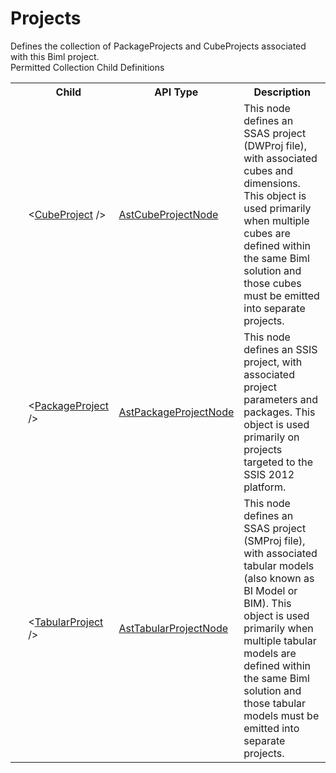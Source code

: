 # Projects

<div class="LanguageSummary"><div class ="SummaryItem">Defines the collection of PackageProjects and CubeProjects associated with this Biml project.</div></div><div class="SchemaBindingGroup"><div class="SchemaBindingGroupHeader">Permitted Collection Child Definitions</div><table id="SchemaBindingList" class="SchemaBindingList"><tbody><tr><th class="SchemaBindingIconColumnHeader">&nbsp;</th><th class="SchemaBindingNameColumnHeader">Child</th><th class="SchemaBindingTypeColumnHeader">API Type</th><th class="SchemaBindingSummaryColumnHeader">Description</th></tr><tr class="cd0"><td class="SchemaBindingIcon"><div class="NotRequired" /></td><td class="SchemaBindingName"><span class="punc">&lt;</span><a href=../api-reference/Varigence.Languages.Biml.Project.AstCubeProjectNode.html">CubeProject</a><span class="punc"> /&gt;</span></td><td class="SchemaBindingType"><a href="Varigence.Languages.Biml.Project.AstCubeProjectNode.html">AstCubeProjectNode</a></td><td class="SchemaBindingSummary">This node defines an SSAS project (DWProj file), with associated cubes and dimensions. This object is used primarily when multiple cubes are defined within the same Biml solution and those cubes must be emitted into separate projects.</td></tr><tr class="cd1"><td class="SchemaBindingIcon"><div class="NotRequired" /></td><td class="SchemaBindingName"><span class="punc">&lt;</span><a href=../api-reference/Varigence.Languages.Biml.Project.AstPackageProjectNode.html">PackageProject</a><span class="punc"> /&gt;</span></td><td class="SchemaBindingType"><a href="Varigence.Languages.Biml.Project.AstPackageProjectNode.html">AstPackageProjectNode</a></td><td class="SchemaBindingSummary">This node defines an SSIS project, with associated project parameters and packages. This object is used primarily on projects targeted to the SSIS 2012 platform.</td></tr><tr class="cd0"><td class="SchemaBindingIcon"><div class="NotRequired" /></td><td class="SchemaBindingName"><span class="punc">&lt;</span><a href=../api-reference/Varigence.Languages.Biml.Project.AstTabularProjectNode.html">TabularProject</a><span class="punc"> /&gt;</span></td><td class="SchemaBindingType"><a href="Varigence.Languages.Biml.Project.AstTabularProjectNode.html">AstTabularProjectNode</a></td><td class="SchemaBindingSummary">This node defines an SSAS project (SMProj file), with associated tabular models (also known as BI Model or BIM). This object is used primarily when multiple tabular models are defined within the same Biml solution and those tabular models must be emitted into separate projects.</td></tr></tbody></table></div>